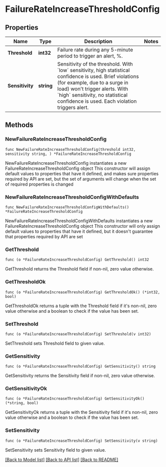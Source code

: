 # FailureRateIncreaseThresholdConfig

## Properties

Name | Type | Description | Notes
------------ | ------------- | ------------- | -------------
**Threshold** | **int32** | Failure rate during any 5-minute period to trigger an alert, %. | 
**Sensitivity** | **string** | Sensitivity of the threshold.   With &#x60;low&#x60; sensitivity, high statistical confidence is used. Brief violations (for example, due to a surge in load) won&#39;t trigger alerts.   With &#x60;high&#x60; sensitivity, no statistical confidence is used. Each violation triggers alert. | 

## Methods

### NewFailureRateIncreaseThresholdConfig

`func NewFailureRateIncreaseThresholdConfig(threshold int32, sensitivity string, ) *FailureRateIncreaseThresholdConfig`

NewFailureRateIncreaseThresholdConfig instantiates a new FailureRateIncreaseThresholdConfig object
This constructor will assign default values to properties that have it defined,
and makes sure properties required by API are set, but the set of arguments
will change when the set of required properties is changed

### NewFailureRateIncreaseThresholdConfigWithDefaults

`func NewFailureRateIncreaseThresholdConfigWithDefaults() *FailureRateIncreaseThresholdConfig`

NewFailureRateIncreaseThresholdConfigWithDefaults instantiates a new FailureRateIncreaseThresholdConfig object
This constructor will only assign default values to properties that have it defined,
but it doesn't guarantee that properties required by API are set

### GetThreshold

`func (o *FailureRateIncreaseThresholdConfig) GetThreshold() int32`

GetThreshold returns the Threshold field if non-nil, zero value otherwise.

### GetThresholdOk

`func (o *FailureRateIncreaseThresholdConfig) GetThresholdOk() (*int32, bool)`

GetThresholdOk returns a tuple with the Threshold field if it's non-nil, zero value otherwise
and a boolean to check if the value has been set.

### SetThreshold

`func (o *FailureRateIncreaseThresholdConfig) SetThreshold(v int32)`

SetThreshold sets Threshold field to given value.


### GetSensitivity

`func (o *FailureRateIncreaseThresholdConfig) GetSensitivity() string`

GetSensitivity returns the Sensitivity field if non-nil, zero value otherwise.

### GetSensitivityOk

`func (o *FailureRateIncreaseThresholdConfig) GetSensitivityOk() (*string, bool)`

GetSensitivityOk returns a tuple with the Sensitivity field if it's non-nil, zero value otherwise
and a boolean to check if the value has been set.

### SetSensitivity

`func (o *FailureRateIncreaseThresholdConfig) SetSensitivity(v string)`

SetSensitivity sets Sensitivity field to given value.



[[Back to Model list]](../README.md#documentation-for-models) [[Back to API list]](../README.md#documentation-for-api-endpoints) [[Back to README]](../README.md)


